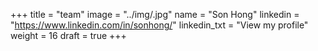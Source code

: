 +++
title = "team"
image = "../img/.jpg" name = "Son Hong"
linkedin = "https://www.linkedin.com/in/sonhong/" linkedin_txt = "View my profile"
weight = 16 
draft = true
+++ 